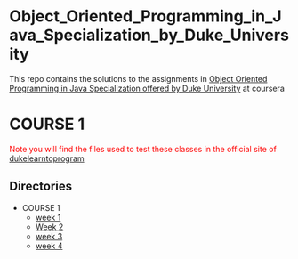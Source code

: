 # Object_Oriented_Programming_in_Java_Specialization_by_Duke_University
This repo contains the solutions to the assignments in [Object Oriented Programming in Java Specialization offered by Duke University](https://www.coursera.org/specializations/object-oriented-programming) at coursera<br>
# COURSE 1
<font color="red"> Note you will find the files used to test these classes in the official site of [dukelearntoprogram](https://www.dukelearntoprogram.com//course2/files.php) </font>
## Directories

* COURSE 1
    * [week 1](./COURSE%201/Week%201)
    * [Week 2](./COURSE%201/Week%202)
    * [week 3](./COURSE%201/Week%203)
    * [week 4](./COURSE%201/Week%204)
